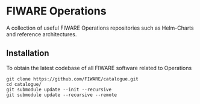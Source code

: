 # FIWARE Operations

A collection of useful FIWARE Operations repositories such as Helm-Charts and reference architectures.

## Installation

To obtain the latest codebase of all FIWARE software related to Operations

```console
git clone https://github.com/FIWARE/catalogue.git
cd catalogue/
git submodule update --init --recursive
git submodule update --recursive --remote
```
